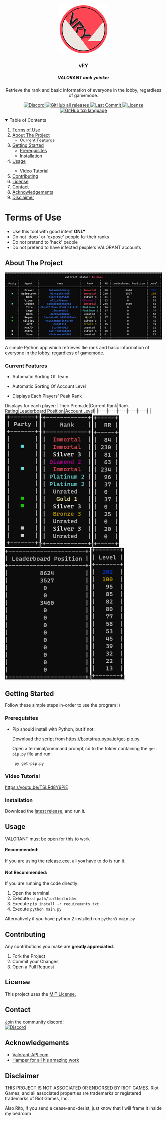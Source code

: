 <!-- PROJECT LOGO -->
<p align="center">
<a href="https://github.com/isaacKenyon/valorant-live-match-rank-grabber/">
    <img src="assets/Logo.png" alt="Logo" width="160" height="160">
  </a>
</p>
<h3 align="center">vRY</h3>
<h5 align="center">VALORANT rank yoinker</h5>

  <p align="center">
    Retrieve the rank and basic information of everyone in the lobby, regardless of gamemode.
    <br />

    
    
<!-- PROJECT BADGES -->    
<p align="center">
     <a href="https://discord.gg/HeTKed64Ka">
         <img alt="Discord" src="https://img.shields.io/discord/872101595037446144?color=7289da&logo=discord&logoColor=7289da&style=for-the-badge">
     </a>
     <a href="https://github.com/isaacKenyon/VALORANT-rank-yoinker/releases/latest">
        <img alt="GitHub all releases" src="https://img.shields.io/github/downloads/isaacKenyon/VALORANT-rank-yoinker/total?style=for-the-badge">
     </a>
     <a href="https://github.com/isaacKenyon/VALORANT-rank-yoinker/commits/main">
         <img alt="Last Commit" src="https://img.shields.io/github/last-commit/isaacKenyon/valorant-rank-yoinker?logo=github&style=for-the-badge">
     </a>
     <a href="https://github.com/isaacKenyon/valorant-live-match-rank-grabber/blob/main/LICENSE">
        <img alt="License" src="https://img.shields.io/github/license/isaacKenyon/valorant-rank-yoinker?style=for-the-badge">
     </a>
     <a href="https://www.python.org/">
         <img alt="GitHub top language" src="https://img.shields.io/github/languages/top/isaacKenyon/Valorant-rank-yoinker?logo=python&logoColor=yellow&style=for-the-badge">
     </a>
        
     
     
<!-- TABLE OF CONTENTS -->
<details open="open">
  <summary>Table of Contents</summary>
  <ol>
    <li> 
        <a href="Terms-of-Use">Terms of Use</a>
    </li>
    <li>
      <a href="#about-the-project">About The Project</a>
      <ul>
      <li><a href="#current-features">Current Features</a></li>
      </ul>
    </li>
    <li>
      <a href="#getting-started">Getting Started</a>
      <ul>
        <li><a href="#prerequisites">Prerequisites</a></li>
        <li><a href="#installation">Installation</a></li>
      </ul>
    </li>
    <li>
     <a href="#usage">Usage</a></li>
      <ul>
       <li><a href="#video-tutorial">Video Tutorial</a></li>
      </ul>
    <li><a href="#contributing">Contributing</a></li>
    <li><a href="#license">License</a></li>
    <li><a href="#contact">Contact</a></li>
    <li><a href="#acknowledgements">Acknowledgements</a></li>
    <li><a href="#disclaimer">Disclaimer</a></li>
  </ol>
</details> 
 

    
<!-- NOTE -->
 # Terms of Use
 * Use this tool with good intent **ONLY**
 * Do not 'doxx' or 'expose' people for their ranks
 * Do not pretend to 'hack' people
 * Do not pretend to have infected people's VALORANT accounts
 
    
    
<!-- ABOUT THE PROJECT -->
## About The Project

![Screenshot](assets/Example.png)

A simple Python app which retrieves the rank and basic information of everyone in the lobby, regardless of gamemode.

### Current Features
* Automatic Sorting Of Team
 
* Automatic Sorting Of Account Level
   
* Displays Each Players' Peak Rank

 Displays for each player:
|Their Premade|Current Rank|Rank Rating|Leaderboard Position|Account Level|
|:---:|:---:|:---:|:---:|:---:|
|![Parties](assets/Party.png)|![Rank](assets/Rank.png)|![Rating](assets/Rating.png)|![Leaderboard](assets/Leaderboard.png)|![Level](assets/Level.png)|


    
<!-- GETTING STARTED -->
## Getting Started
 
Follow these simple steps in-order to use the program :)
### Prerequisites
* Pip should install with Python, but if not:

  Download the script from https://bootstrap.pypa.io/get-pip.py.

  Open a terminal/command prompt, cd to the folder containing the `get-pip.py` file and run:
  ```sh
   py get-pip.py
   ```

### Video Tutorial
https://youtu.be/TSLRd8Y9PiE
    
### Installation
    
Download the [latest release](https://github.com/isaacKenyon/valorant-live-match-rank-grabber/releases/latest), and run it. 


 
<!-- USAGE EXAMPLES -->
## Usage

VALORANT must be open for this to work

#### Recommended:   
If you are using the [release.exe](https://github.com/isaacKenyon/valorant-live-match-rank-grabber/releases/latest), all you have to do is run it.

#### Not Recommended:    
If you are running the code directly:
1. Open the terminal
2. Execute `cd path/to/the/folder` 
3. Execute `pip install -r requirements.txt`
4. Execute `python main.py`

 Alternatively if you have python 2 installed run `python3 main.py`


 
<!-- CONTRIBUTING -->
## Contributing
Any contributions you make are **greatly appreciated**.

1. Fork the Project
2. Commit your Changes 
3. Open a Pull Request


 
<!-- LICENSE -->
## License
This project uses the [MIT License.](https://github.com/isaacKenyon/valorant-live-match-rank-grabber/blob/main/LICENSE)

 
 
<!-- CONTACT -->
## Contact 
Join the community discord:         
<a href="https://discord.gg/HeTKed64Ka">
         <img alt="Discord" src="https://img.shields.io/discord/872101595037446144?color=7289da&logo=discord&logoColor=7289da&style=for-the-badge">
</a>
 
 
<!-- ACKNOWLEDGEMENTS -->
## Acknowledgements
- [Valorant-API.com](https://valorant-api.com/)
- [Hamper for all his amazing work](https://github.com/OwOHamper)

 
 
<!-- DISCLAIMER -->
## Disclaimer
THIS PROJECT IS NOT ASSOCIATED OR ENDORSED BY RIOT GAMES. Riot Games, and all associated properties are trademarks or registered trademarks of Riot Games, Inc.
    
Also Rito, if you send a cease-and-desist, just know that I will frame it inside my bedroom
    
